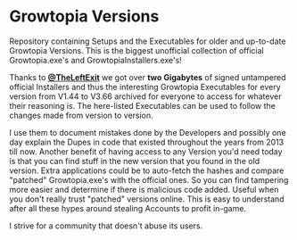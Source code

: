 # Growtopia Versions
Repository containing Setups and the Executables for older and up-to-date Growtopia Versions. This is the biggest unofficial collection of official Growtopia.exe's and GrowtopiaInstallers.exe's!

Thanks to [**@TheLeftExit**](https://github.com/TheLeftExit) we got over **two Gigabytes** of signed untampered official Installers and thus the interesting Growtopia Executables for every version from V1.44 to V3.66 archived for everyone to access for whatever their reasoning is. The here-listed Executables can be used to follow the changes made from version to version.

I use them to document mistakes done by the Developers and possibly one day explain the Dupes in code that existed throughout the years from 2013 till now. Another benefit of having access to any Version you'd need today is that you can find stuff in the new version that you found in the old version. Extra applications could be to auto-fetch the hashes and compare "patched" Growtopia.exe's with the official ones. So you can find tampering more easier and determine if there is malicious code added. Useful when you don't really trust "patched" versions online. This is easy to understand after all these hypes around stealing Accounts to profit in-game.

I strive for a community that doesn't abuse its users.
